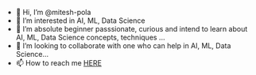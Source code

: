 - 👋 Hi, I’m @mitesh-pola
- 👀 I’m interested in AI, ML, Data Science
- 🌱 I’m absolute beginner passsionate, curious and intend to learn about AI, ML, Data Science concepts, techniques ...
- 💞️ I’m looking to collaborate with one who can help in AI, ML, Data Science...
- 📫 How to reach me [HERE](https://linktr.ee/Miteshpola/)

<!---
mitesh-pola/mitesh-pola is a ✨ special ✨ repository because its `README.md` (this file) appears on your GitHub profile.
You can click the Preview link to take a look at your changes.
--->
